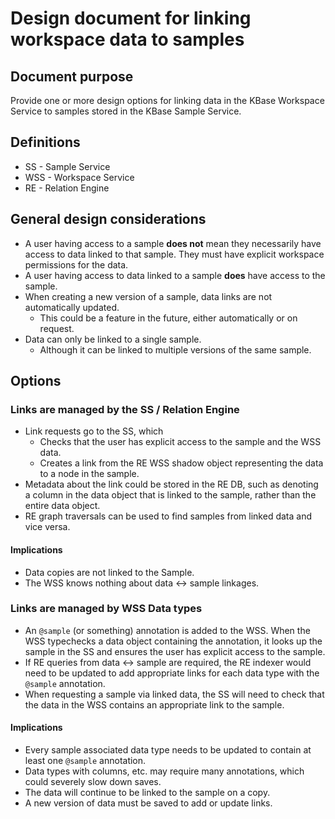 # Design document for linking workspace data to samples

## Document purpose

Provide one or more design options for linking data in the KBase Workspace Service to
samples stored in the KBase Sample Service.

## Definitions

* SS - Sample Service
* WSS - Workspace Service
* RE - Relation Engine

## General design considerations

* A user having access to a sample **does not** mean they necessarily have access to data linked
  to that sample. They must have explicit workspace permissions for the data.
* A user having access to data linked to a sample **does** have access to the sample.
* When creating a new version of a sample, data links are not automatically updated.
  * This could be a feature in the future, either automatically or on request.
* Data can only be linked to a single sample.
  * Although it can be linked to multiple versions of the same sample.

## Options

### Links are managed by the SS / Relation Engine

* Link requests go to the SS, which
    * Checks that the user has explicit access to the sample and the WSS data.
    * Creates a link from the RE WSS shadow object representing the data to a node in the sample.
* Metadata about the link could be stored in the RE DB, such as denoting a column in the data
  object that is linked to the sample, rather than the entire data object.
* RE graph traversals can be used to find samples from linked data and vice versa.

#### Implications

* Data copies are not linked to the Sample.
* The WSS knows nothing about data <-> sample linkages.

### Links are managed by WSS Data types

* An `@sample` (or something) annotation is added to the WSS. When the WSS typechecks a data
  object containing the annotation, it looks up the sample in the SS and ensures the user has
  explicit access to the sample.
* If RE queries from data <-> sample are required, the RE indexer would need to be updated
  to add appropriate links for each data type with the `@sample` annotation.
* When requesting a sample via linked data, the SS will need to check that the data in the WSS
  contains an appropriate link to the sample.

#### Implications
* Every sample associated data type needs to be updated to contain at least one `@sample`
  annotation.
* Data types with columns, etc. may require many annotations, which could severely slow down
  saves.
* The data will continue to be linked to the sample on a copy.
* A new version of data must be saved to add or update links.
